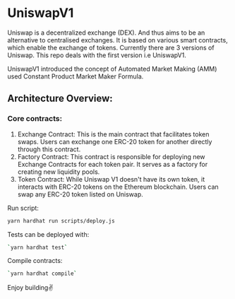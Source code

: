 # UniswapV1

Uniswap is a decentralized exchange (DEX). And thus aims to be an alternative to centralised exchanges. It is based on various smart contracts, which enable the exchange of tokens. Currently there are 3 versions of Uniswap. This repo deals with the first version i.e UniswapV1.

UniswapV1 introduced the concept of Automated Market Making (AMM) used Constant Product Market Maker Formula. 

## Architecture Overview:

### Core contracts:

1. Exchange Contract: This is the main contract that facilitates token swaps. Users can exchange one ERC-20 token for another directly through this contract.
2. Factory Contract: This contract is responsible for deploying new Exchange Contracts for each token pair. It serves as a factory for creating new liquidity pools.
3. Token Contract: While Uniswap V1 doesn't have its own token, it interacts with ERC-20 tokens on the Ethereum blockchain. Users can swap any ERC-20 token listed on Uniswap.


Run script:
```bash
yarn hardhat run scripts/deploy.js
```

Tests can be deployed with:
```bash
`yarn hardhat test`
```

Compile contracts:
```bash
`yarn hardhat compile`
```

Enjoy building✌️